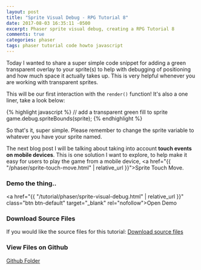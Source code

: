 ```yaml
---
layout: post
title: "Sprite Visual Debug - RPG Tutorial 8"
date: 2017-08-03 16:35:11 -0500
excerpt: Phaser sprite visual debug, creating a RPG Tutorial 8
comments: true
categories: phaser
tags: phaser tutorial code howto javascript
---
```


Today I wanted to share a super simple code snippet for adding a green transparent overlay to your sprite(s) to help with debugging of positioning and how much space it actually takes up. This is very helpful whenever you are working with transparent sprites.

This will be our first interaction with the `render()` function! It's also a one liner, take a look below:

{% highlight javascript %}
// add a transparent green fill to sprite
game.debug.spriteBounds(sprite);
{% endhighlight %}

So that's it, super simple. Please remember to change the sprite variable to whatever you have your sprite named.

The next blog post I will be talking about taking into account **touch events on mobile devices**. This is one solution I want to explore, to help make it easy for users to play the game from a mobile device, <a href="{{ "/phaser/sprite-touch-move.html" | relative_url }}">Sprite Touch Move</a>.

### Demo the thing..
<a href="{{ "/tutorial/phaser/sprite-visual-debug.html" | relative_url }}" class="btn btn-default" target="_blank" rel="nofollow">Open Demo</a>  

### Download Source Files
If you would like the source files for this tutorial: <a href="/assets/downloads/phaser/sprite-visual-debug-tutorial_blog.calebnance.com.zip" class="btn btn-default" download>Download source files</a>

### View Files on Github
<a href="https://github.com/calebnance/blog-calebnance_phaser-tutorials/tree/master/8-sprite-visual-debug" class="btn btn-default">Github Folder</a>
